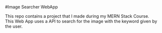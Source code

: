 #Image Searcher WebApp

This repo contains a project that I made during my MERN Stack Course. This Web App uses a API to search for the image with the keyword given by the user.
